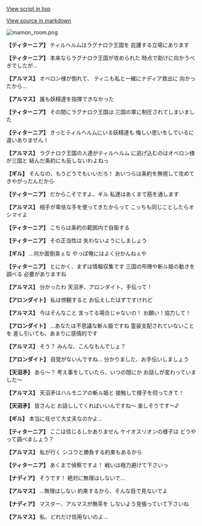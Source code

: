 [View script in lisp](../scripts/100403031.txt)

[View source in markdown](100403031.md)

![mamon_room.png](../images/backgrounds/mamon_room.png)

**【ティターニア】**
ティルヘルムはラグナロク王国を
庇護する立場にあります

**【ティターニア】**
本来ならラグナロク王国が攻められた
時点で助けに向かうべきでしたが…

**【アルマス】**
オベロン様が倒れて、
ティニも私と一緒にナディア救出に
向かったから…

**【アルマス】**
誰も妖精達を指揮できなかった

**【ティターニア】**
その間にラグナロク王国は
三国の軍に制圧されてしまいました

**【ティターニア】**
きっとティルヘルムにいる妖精達も
悔しい思いをしているに
違いありません！

**【アルマス】**
ラグナロク王国の人達がティルヘルム
に逃げ込むのはオベロン様が三国と
結んだ条約にも反しないわよねっ

**【ギル】**
そんなの、もうどうでもいいだろ！
あいつらは条約を無視して攻めて
きやがったんだから

**【ティターニア】**
だからこそですよ、ギル
私達はあくまで筋を通します

**【アルマス】**
相手が卑怯な手を使ってきたからって
こっちも同じことしたらオシマイよ

**【ティターニア】**
こちらは条約の範囲内で自衛する

**【ティターニア】**
その正当性は
失わないようにしましょう

**【ギル】**
…何か面倒臭ぇな
やっぱ俺にはよく分かんねぇや

**【ティターニア】**
とにかく、まずは情報収集です
三国の布陣や斬ル姫の動きを調べる
必要がありますね

**【アルマス】**
分かったわ
天沼矛、アロンダイト、手伝って！

**【アロンダイト】**
私は傍観すると
お伝えしたはずですけれど

**【アルマス】**
今はそんなこと
言ってる場合じゃないの！
お願い！協力して！

**【アロンダイト】**
…あなたは不思議な斬ル姫ですね
霊装支配されていないことを
差し引いても、あまりに感情的です

**【アルマス】**
そう？
みんな、こんなもんでしょ？

**【アロンダイト】**
自覚がないんですね…
分かりました、お手伝いしましょう

**【天沼矛】**
あら～？
考え事をしていたら、いつの間にか
お話しが変わっていました～

**【アルマス】**
天沼矛はハルモニアの斬ル姫と
接触して様子を伺ってきて！

**【天沼矛】**
皆さんと
お話ししてくればいいんですね～
楽しそうです～♪

**【ギル】**
本当に任せて大丈夫なのかよ…

**【ティターニア】**
ここは信じるしかありません
ケイオスリオンの様子は
どうやって調べましょう？

**【アルマス】**
私が行く
シユウと勝負する約束もあるから

**【ティターニア】**
あくまで偵察ですよ！
戦いは極力避けて下さいっ

**【ナディア】**
そうです！
絶対に無理はしないで…

**【アルマス】**
…無理はしない
約束するから、そんな目で見ないでよ

**【ナディア】**
マスター、アルマスが無茶を
しないよう見張っていて下さいね

**【アルマス】**
私、どれだけ信用ないのよ…
